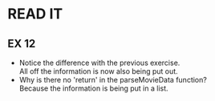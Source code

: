 # READ IT
## EX 12
* Notice the difference with the previous exercise.
<br>All off the information is now also being put out.
* Why is there no 'return' in the parseMovieData function?
<br>Because the information is being put in a list.